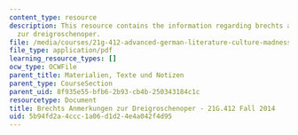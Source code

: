 ```yaml
---
content_type: resource
description: This resource contains the information regarding brechts anmerkungen
  zur dreigroschenoper.
file: /media/courses/21g-412-advanced-german-literature-culture-madness-murder-mysteries-fall-2014/5b94fd2a4ccc1a06d1d24e4a042f4d95_MIT21G_412F14_Wo7-9_ma.pdf
file_type: application/pdf
learning_resource_types: []
ocw_type: OCWFile
parent_title: Materialien, Texte und Notizen
parent_type: CourseSection
parent_uid: 8f935e55-bfb6-2b93-cb4b-250343184c1c
resourcetype: Document
title: Brechts Anmerkungen zur Dreigroschenoper - 21G.412 Fall 2014
uid: 5b94fd2a-4ccc-1a06-d1d2-4e4a042f4d95
---
```

